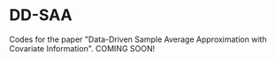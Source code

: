 # DD-SAA
Codes for the paper "Data-Driven Sample Average Approximation with Covariate Information".
COMING SOON!
